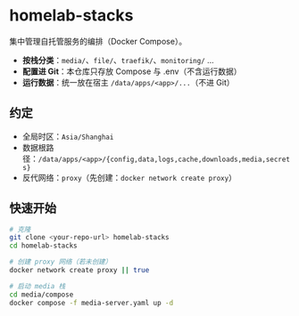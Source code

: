 # homelab-stacks

集中管理自托管服务的编排（Docker Compose）。  
- **按栈分类**：`media/`、`file/`、`traefik/`、`monitoring/` ...
- **配置进 Git**：本仓库只存放 Compose 与 .env（不含运行数据）
- **运行数据**：统一放在宿主 `/data/apps/<app>/...`（不进 Git）

## 约定
- 全局时区：`Asia/Shanghai`
- 数据根路径：`/data/apps/<app>/{config,data,logs,cache,downloads,media,secrets}`
- 反代网络：`proxy`（先创建：`docker network create proxy`）

## 快速开始
```bash
# 克隆
git clone <your-repo-url> homelab-stacks
cd homelab-stacks

# 创建 proxy 网络（若未创建）
docker network create proxy || true

# 启动 media 栈
cd media/compose
docker compose -f media-server.yaml up -d
